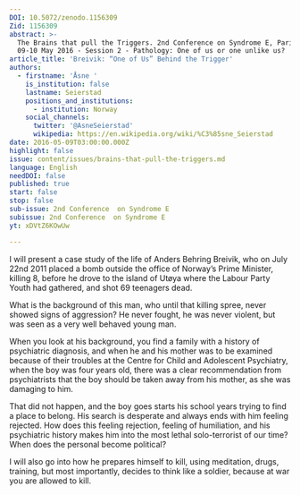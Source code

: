 ```yaml
---
DOI: 10.5072/zenodo.1156309
Zid: 1156309
abstract: >-
  The Brains that pull the Triggers. 2nd Conference on Syndrome E, Paris IAS,
  09-10 May 2016 - Session 2 - Pathology: One of us or one unlike us?
article_title: 'Breivik: “One of Us” Behind the Trigger'
authors:
  - firstname: 'Åsne '
    is_institution: false
    lastname: Seierstad
    positions_and_institutions:
      - institution: Norway
    social_channels:
      twitter: '@AsneSeierstad'
      wikipedia: https://en.wikipedia.org/wiki/%C3%85sne_Seierstad
date: 2016-05-09T03:00:00.000Z
highlight: false
issue: content/issues/brains-that-pull-the-triggers.md
language: English
needDOI: false
published: true
start: false
stop: false
sub-issue: 2nd Conference  on Syndrome E
subissue: 2nd Conference  on Syndrome E
yt: xDVtZ6KOwUw

---
```


I will present a case study of the life of Anders Behring Breivik, who on July 22nd 2011 placed a bomb outside the office of Norway’s Prime Minister, killing 8, before he drove to the island of Utøya where the Labour Party Youth had gathered, and shot 69 teenagers dead.

What is the background of this man, who until that killing spree, never showed signs of aggression? He never fought, he was never violent, but was seen as a very well behaved young man.

When you look at his background, you find a family with a history of psychiatric diagnosis, and when he and his mother was to be examined because of their troubles at the Centre for Child and Adolescent Psychiatry, when the boy was four years old, there was a clear recommendation from psychiatrists that the boy should be taken away from his mother, as she was damaging to him.

That did not happen, and the boy goes starts his school years trying to find a place to belong. His search is desperate and always ends with him feeling rejected. How does this feeling rejection, feeling of humiliation, and his psychiatric history makes him into the most lethal solo-terrorist of our time? When does the personal become political?

I will also go into how he prepares himself to kill, using meditation, drugs, training, but most importantly, decides to think like a soldier, because at war you are allowed to kill.

<Youtube yt="xDVtZ6KOwUw" caption="Breivik: “One of Us” Behind the Trigger" start="false" stop="false"></Youtube>